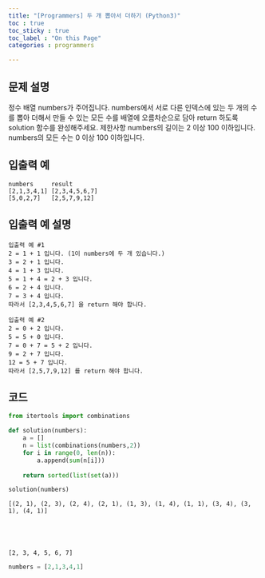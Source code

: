 ```yaml
---
title: "[Programmers] 두 개 뽑아서 더하기 (Python3)"
toc : true
toc_sticky : true
toc_label : "On this Page"
categories : programmers

---
```

## 문제 설명
정수 배열 numbers가 주어집니다. numbers에서 서로 다른 인덱스에 있는 두 개의 수를 뽑아 더해서 만들 수 있는 모든 수를 배열에 오름차순으로 담아 return 하도록 solution 함수를 완성해주세요.
제한사항
numbers의 길이는 2 이상 100 이하입니다.
numbers의 모든 수는 0 이상 100 이하입니다.


## 입출력 예
```
numbers	    result
[2,1,3,4,1]	[2,3,4,5,6,7]
[5,0,2,7]	[2,5,7,9,12]
```

## 입출력 예 설명
```
입출력 예 #1
2 = 1 + 1 입니다. (1이 numbers에 두 개 있습니다.)
3 = 2 + 1 입니다.
4 = 1 + 3 입니다.
5 = 1 + 4 = 2 + 3 입니다.
6 = 2 + 4 입니다.
7 = 3 + 4 입니다.
따라서 [2,3,4,5,6,7] 을 return 해야 합니다.
```
```
입출력 예 #2
2 = 0 + 2 입니다.
5 = 5 + 0 입니다.
7 = 0 + 7 = 5 + 2 입니다.
9 = 2 + 7 입니다.
12 = 5 + 7 입니다.
따라서 [2,5,7,9,12] 를 return 해야 합니다.
```

## 코드


```python
from itertools import combinations

def solution(numbers):
    a = []
    n = list(combinations(numbers,2))
    for i in range(0, len(n)):
        a.append(sum(n[i]))
    
    return sorted(list(set(a)))
```


```python
solution(numbers)
```

    [(2, 1), (2, 3), (2, 4), (2, 1), (1, 3), (1, 4), (1, 1), (3, 4), (3, 1), (4, 1)]





    [2, 3, 4, 5, 6, 7]




```python
numbers = [2,1,3,4,1]
```
